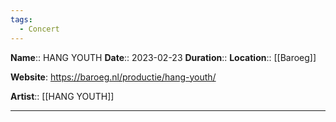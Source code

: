 ```yaml
---
tags:
  - Concert
---
```

**Name**:: HANG YOUTH
**Date**:: 2023-02-23
**Duration**:: 
**Location**:: [[Baroeg]]

**Website**: https://baroeg.nl/productie/hang-youth/

**Artist**:: [[HANG YOUTH]]

---
